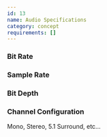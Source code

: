 ```yaml
---
id: 13
name: Audio Specifications
category: concept
requirements: []
---
```


### Bit Rate

### Sample Rate

### Bit Depth

### Channel Configuration

Mono, Stereo, 5.1 Surround, etc...
